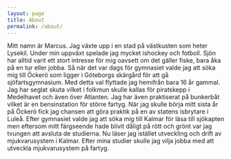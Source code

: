 ```yaml
---
layout: page
title: About
permalink: /about/
---
```

Mitt namn är Marcus. Jag växte upp i en stad på västkusten som heter Lysekil. Under min uppväxt spelade jag mycket ishockey och fotboll. Sjön har alltid varit ett stort intresse för mig oavsett om det gäller fiske, bara åka på en tur eller jobba. Så när det var dags för gymnasiet valde jag att söka mig till Öckerö som ligger i Göteborgs skärgård för att gå sjöfartsgymnasium. Med detta val flyttade jag hemifrån bara 16 år gammal. Jag har seglat skuta vilket i folkmun skulle kallas för piratskepp i Medelhavet och även över Atlanten. Jag har även praktiserat på bunkerbåt vilket är en bensinstation för större fartyg. När jag skulle börja mitt sista år på Öckerö fick jag chansen att göra praktik på en av statens isbrytare i Luleå. Efter gymnasiet valde jag att söka mig till Kalmar för läsa till sjökapten men eftersom mitt färgseende hade blivit dåligt på rött och grönt var jag tvungen att avsluta de studierna. Nu läser jag istället utveckling och drift av mjukvarusystem i Kalmar. Efter mina studier skulle jag vilja jobba med att utveckla mjukvarusystem på fartyg.